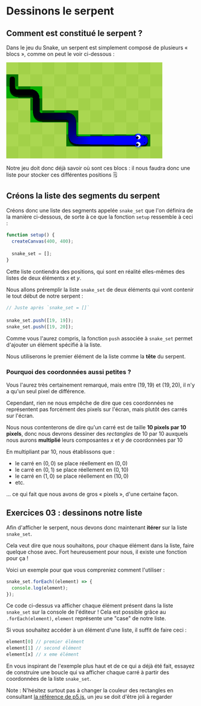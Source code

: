 # Dessinons le serpent

## Comment est constitué le serpent ?

Dans le jeu du Snake, un serpent est simplement composé de plusieurs « blocs », comme on peut le voir ci-dessous :

![](./static/snake-structure.png)


Notre jeu doit donc déjà savoir où sont ces blocs : il nous faudra donc une liste pour stocker ces différentes positions 🗒️

## Créons la liste des segments du serpent

Créons donc une liste des segments appelée `snake_set` que l'on définira de la manière ci-dessous, de sorte à ce que la fonction `setup` ressemble à ceci :

```js
function setup() {
  createCanvas(400, 400);

  snake_set = [];
}
```

Cette liste contiendra des positions, qui sont en réalité elles-mêmes des listes de deux éléments $x$ et $y$.


Nous allons préremplir la liste `snake_set` de deux éléments qui vont contenir le tout début de notre serpent :


```js
// Juste après `snake_set = []`

snake_set.push([19, 19]);
snake_set.push([19, 20]);
```

Comme vous l'aurez compris, la fonction `push` associée à `snake_set` permet d'ajouter un élément spécifié à la liste.

Nous utiliserons le premier élément de la liste comme la **tête** du serpent.

### Pourquoi des coordonnées aussi petites ?

Vous l'aurez très certainement remarqué, mais entre $(19, 19)$ et $(19, 20)$, il n'y a qu'un seul pixel de différence.

Cependant, rien ne nous empêche de dire que ces coordonnées ne représentent pas forcément des pixels sur l'écran, mais plutôt des carrés sur l'écran.

Nous nous contenterons de dire qu'un carré est de taille **10 pixels par 10 pixels**, donc nous devrons dessiner des *rectangles* de 10 par 10 auxquels nous aurons **multiplié** leurs composantes $x$ et $y$ de coordonnées par 10 

En multipliant par 10, nous établissons que :

  - le carré en $(0, 0)$ se place réellement en $(0, 0)$
  - le carré en $(0, 1)$ se place réellement en $(0, 10)$
  - le carré en $(1, 0)$ se place réellement en $(10, 0)$
  - etc.

... ce qui fait que nous avons de gros « pixels », d'une certaine façon.

## Exercices 03 : dessinons notre liste

Afin d'afficher le serpent, nous devons donc maintenant **itérer** sur la liste `snake_set`.


Cela veut dire que nous souhaitons, pour chaque élément dans la liste, faire quelque chose avec. Fort heureusement pour nous, il existe une fonction pour ça \!

Voici un exemple pour que vous compreniez comment l'utiliser :

```js
snake_set.forEach((element) => {
  console.log(element);
});
```

Ce code ci-dessus va afficher chaque élément présent dans la liste `snake_set` sur la console de l'éditeur \! Cela est possible grâce au `.forEach(element)`, `element` représente une "case" de notre liste.

Si vous souhaitez accéder à un élément d'une liste, il suffit de faire ceci :

```js
element[0] // premier élément
element[1] // second élément
element[x] // x eme élément
```

En vous inspirant de l'exemple plus haut et de ce qui a déjà été fait, essayez de construire une boucle qui va afficher chaque carré à partir des coordonnées de la liste `snake_set`.

Note : N'hésitez surtout pas à changer la couleur des rectangles en consultant [la référence de p5.js](https://p5js.org/reference/), un jeu se doit d'être joli à regarder 

